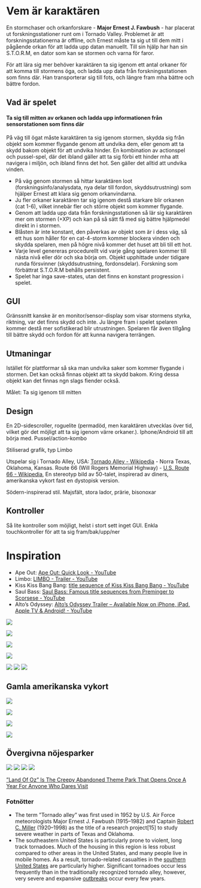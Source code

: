 # Vem är karaktären
En stormchaser och orkanforskare - **Major Ernest J. Fawbush** - har placerat ut forskningsstationer runt om i Tornado Valley. Problemet är att forskningsstationerna är offline, och Ernest måste ta sig ut till dem mitt i pågående orkan för att ladda upp datan manuellt. Till sin hjälp har han sin S.T.O.R.M, en dator som kan se stormen och varna för faror. 

För att lära sig mer behöver karaktären ta sig igenom ett antal orkaner för att komma till stormens öga, och ladda upp data från forskningsstationen som finns där. Han transporterar sig till fots, och längre fram mha bättre och bättre fordon.

## Vad är spelet
#### Ta sig till mitten av orkanen och ladda upp informationen från sensorstationen som finns där

På väg till ögat måste karaktären ta sig igenom stormen, skydda sig från objekt som kommer flygande genom att undvika dem, eller genom att ta skydd bakom objekt för att undvika hinder. En kombination av actionspel och pussel-spel, där det ibland gäller att ta sig förbi ett hinder mha att navigera i miljön, och ibland finns det hot. Sen gäller det alltid att undvika vinden. 

* På väg genom stormen så hittar karaktären loot (forskningsinfo/analysdata, nya delar till fordon, skyddsutrustning) som hjälper Ernest att klara sig genom orkanvindarna. 
* Ju fler orkaner karaktären tar sig igenom destå starkare blir orkanen (cat 1-6), vilket innebär fler och större objekt som kommer flygande.
* Genom att ladda upp data från forskningsstationen så lär sig karaktären mer om stormen (+XP) och kan på så sätt få med sig bättre hjälpmedel direkt in i stormen.
* Blåsten är inte konstant, den påverkas av objekt som är i dess väg, så ett hus som håller för en cat-4-storm kommer blockera vinden och skydda spelaren, men på högre nivå kommer det huset att bli till ett hot. 
* Varje level genereras procedurellt vid varje gång spelaren kommer till nästa nivå eller dör och ska börja om. Objekt upphittade under tidigare runda försvinner (skyddsutrustning, fordonsdelar). Forskning som förbättrat S.T.O.R.M behålls persistent.
* Spelet har inga save-states, utan det finns en konstant progression i spelet.

## GUI

Gränssnitt kanske är en monitor/sensor-display som visar stormens styrka, riktning, var det finns skydd och inte. Ju längre fram i spelet spelaren kommer destå mer sofistikerad blir utrustningen. Spelaren får även tillgång till bättre skydd och fordon för att kunna navigera terrängen. 

## Utmaningar

Istället för plattformar så ska man undvika saker som kommer flygande i stormen. Det kan också finnas objekt att ta skydd bakom. Kring dessa objekt kan det finnas ngn slags fiender också. 

Målet: Ta sig igenom till mitten

## Design
En 2D-sidescroller, roguelite (permadöd, men karaktären utvecklas över tid, vilket gör det möjligt att ta sig igenom värre orkaner.). Iphone/Android till att börja med. Pussel/action-kombo

Stiliserad grafik, typ Limbo

Utspelar sig i Tornado Alley, USA: [Tornado Alley - Wikipedia](https://en.wikipedia.org/wiki/Tornado_Alley) - Norra Texas, Oklahoma, Kansas. Route 66 (Will Rogers Memorial Highway) - [U.S. Route 66 - Wikipedia](https://en.wikipedia.org/wiki/U.S._Route_66), En stereotyp bild av 50-talet, inspirerad av diners, amerikanska vykort fast en dystopisk version.

Södern-inspirerad stil. Majsfält, stora lador, prärie, bisonoxar

## Kontroller
Så lite kontroller som möjligt, helst i stort sett inget GUI. Enkla touchkontroller för att ta sig fram/bak/upp/ner

# Inspiration
* Ape Out: [Ape Out: Quick Look - YouTube](https://www.youtube.com/watch?v=DdhnA08BX7E&t=577s)
* Limbo: [LIMBO - Trailer - YouTube](https://www.youtube.com/watch?v=Y4HSyVXKYz8)
* Kiss Kiss Bang Bang: [title sequence of Kiss Kiss Bang Bang - YouTube](https://www.youtube.com/watch?v=_bpP9sI72bM&list=PLbEb562CLykF1DEw2z6aDdnMQ7SgowNxS&index=45)
* Saul Bass: [Saul Bass: Famous title sequences from Preminger to Scorsese - YouTube](https://www.youtube.com/watch?v=qqM3McG4-LE)
* Alto’s Odyssey: [Alto’s Odyssey Trailer – Available Now on iPhone, iPad, Apple TV & Android! - YouTube](https://www.youtube.com/watch?v=PaZsrAi6iJg) 

![](/images/Route_66-1.jpg)

![](/images/29001428.jpg)

![](/images/ROY_Neon_66_Diner_8511_0e36e0c5-77e0-469a-a26c-78259635b6df.jpg)

![](/images/Unknown.jpeg)

![](/images/Epic-Route66-Brewery-Road-Trips-hero.jpg)
![](/images/170815-route-66-tee-pee-curios.jpg)
![](/images/Blue-Swallow-Motel-Route-66-1024x523.jpg)

## Gamla amerikanska vykort

![](/images/ok700.jpg)

![](/images/111-arizona-vintage-postcard.jpg)

![](/images/sunshine_1954_fresh_00.jpg)

![](/images/7410330694_ca71109b97_b.jpg)

## Övergivna nöjesparker

![](/images/debbie-reynolds-brought-13-year-old-carrie-fisher-to-the-park_s-opening-photo-u2.jpeg)
![](/images/39E6CD5E00000578-3889636-image-a-73_1477917362026.jpg)
![](/images/tumblr_nrrh4lwSXM1st8ftgo1_500.jpg)
![](/images/abandoned-theme-parks-creepy-entity.png)

[”Land Of Oz” Is The Creepy Abandoned Theme Park That Opens Once A Year For Anyone Who Dares Visit](https://www.ranker.com/list/land-of-oz-theme-park-facts/mariel-loveland)

### Fotnötter
* The term ”Tornado alley” was first used in 1952 by U.S. Air Force meteorologists Major Ernest J. Fawbush (1915–1982) and Captain  [Robert C. Miller](https://en.wikipedia.org/wiki/Robert_C._Miller)  (1920–1998) as the title of a research project[15] to study severe weather in parts of Texas and Oklahoma.
* The southeastern United States is particularly prone to violent, long track tornadoes. Much of the housing in this region is less robust compared to other areas in the United States, and many people live in mobile homes. As a result, tornado-related casualties in the  [southern United States](https://en.wikipedia.org/wiki/Southern_United_States)  are particularly higher. Significant tornadoes occur less frequently than in the traditionally recognized tornado alley, however, very severe and expansive  [outbreaks](https://en.wikipedia.org/wiki/Tornado_outbreak)  occur every few years.